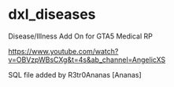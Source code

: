 # dxl_diseases
Disease/Illness Add On for GTA5 Medical RP


https://www.youtube.com/watch?v=OBVzpWBsCXg&t=4s&ab_channel=AngelicXS

SQL file added by  R3tr0Ananas [Ananas]

